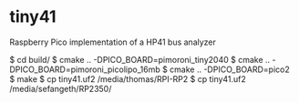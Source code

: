# tiny41
Raspberry Pico implementation of a HP41 bus analyzer

$ cd build/
$ cmake .. -DPICO_BOARD=pimoroni_tiny2040
$ cmake .. -DPICO_BOARD=pimoroni_picolipo_16mb
$ cmake .. -DPICO_BOARD=pico2
$ make
$ cp tiny41.uf2 /media/thomas/RPI-RP2
$ cp tiny41.uf2 /media/sefangeth/RP2350/